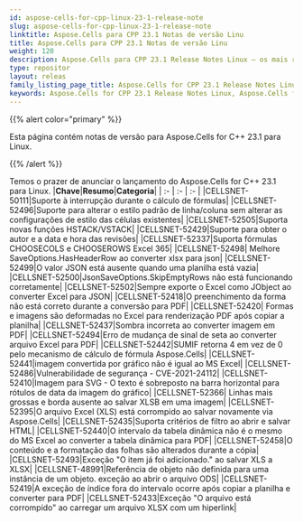 ```yaml
---
id: aspose-cells-for-cpp-linux-23-1-release-note
slug: aspose-cells-for-cpp-linux-23-1-release-note
linktitle: Aspose.Cells para CPP 23.1 Notas de versão Linu
title: Aspose.Cells para CPP 23.1 Notas de versão Linu
weight: 120
description: Aspose.Cells para CPP 23.1 Release Notes Linux – os mais recentes aprimoramentos, novos recursos e correções
type: repositor
layout: releas
family_listing_page_title: Aspose.Cells for CPP 23.1 Release Notes Linu
keywords: Aspose.Cells for CPP 23.1 Release Notes Linux, Aspose.Cells for CPP 23.1 Linux updates and fixe
---
```

{{% alert color="primary" %}}

Esta página contém notas de versão para Aspose.Cells for C++ 23.1 para Linux.

{{% /alert %}}

Temos o prazer de anunciar o lançamento do Aspose.Cells for C++ 23.1 para Linux.
|**Chave**|**Resumo**|**Categoria**|
| :- | :- | :- |
|CELLSNET-50111|Suporte à interrupção durante o cálculo de fórmulas|
|CELLSNET-52496|Suporte para alterar o estilo padrão de linha/coluna sem alterar as configurações de estilo das células existentes|
|CELLSNET-52505|Suporta novas funções HSTACK/VSTACK|
|CELLSNET-52429|Suporte para obter o autor e a data e hora das revisões|
|CELLSNET-52337|Suporta fórmulas CHOOSECOLS e CHOOSEROWS Excel 365|
|CELLSNET-52498| Melhore SaveOptions.HasHeaderRow ao converter xlsx para json|
|CELLSNET-52499|O valor JSON está ausente quando uma planilha está vazia|
|CELLSNET-52500|JsonSaveOptions.SkipEmptyRows não está funcionando corretamente|
|CELLSNET-52502|Sempre exporte o Excel como JObject ao converter Excel para JSON|
|CELLSNET-52418|O preenchimento da forma não está correto durante a conversão para PDF|
|CELLSNET-52420| Formas e imagens são deformadas no Excel para renderização PDF após copiar a planilha|
|CELLSNET-52437|Sombra incorreta ao converter imagem em PDF|
|CELLSNET-52494|Erro de mudança de sinal de seta ao converter arquivo Excel para PDF|
|CELLSNET-52442|SUMIF retorna 4 em vez de 0 pelo mecanismo de cálculo de fórmula Aspose.Cells|
|CELLSNET-52441|imagem convertida por gráfico não é igual ao MS Excel|
|CELLSNET-52486|Vulnerabilidade de segurança - CVE-2021-24112|
|CELLSNET-52410|Imagem para SVG - O texto é sobreposto na barra horizontal para rótulos de data da imagem do gráfico|
|CELLSNET-52366| Linhas mais grossas e borda ausente ao salvar XLSB em uma imagem|
|CELLSNET-52395|O arquivo Excel (XLS) está corrompido ao salvar novamente via Aspose.Cells|
|CELLSNET-52435|Suporta critérios de filtro ao abrir e salvar HTML|
|CELLSNET-52440|O intervalo da tabela dinâmica não é o mesmo do MS Excel ao converter a tabela dinâmica para PDF|
|CELLSNET-52458|O conteúdo e a formatação das folhas são alterados durante a cópia|
|CELLSNET-52493|Exceção "O item já foi adicionado." ao salvar XLS a XLSX|
|CELLSNET-48991|Referência de objeto não definida para uma instância de um objeto. exceção ao abrir o arquivo ODS|
|CELLSNET-52419|A exceção de índice fora do intervalo ocorre após copiar a planilha e converter para PDF|
|CELLSNET-52433|Exceção "O arquivo está corrompido" ao carregar um arquivo XLSX com um hiperlink|
